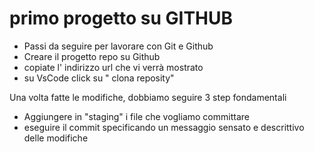 # primo progetto su GITHUB

- Passi da seguire per lavorare con Git e Github
- Creare il progetto repo su Github
- copiate l' indirizzo url che vi verrà mostrato
- su VsCode click su " clona reposity"

Una volta fatte le modifiche, dobbiamo seguire 3 step fondamentali
- Aggiungere in "staging" i file che vogliamo committare
- eseguire il commit specificando un messaggio sensato e descrittivo delle modifiche